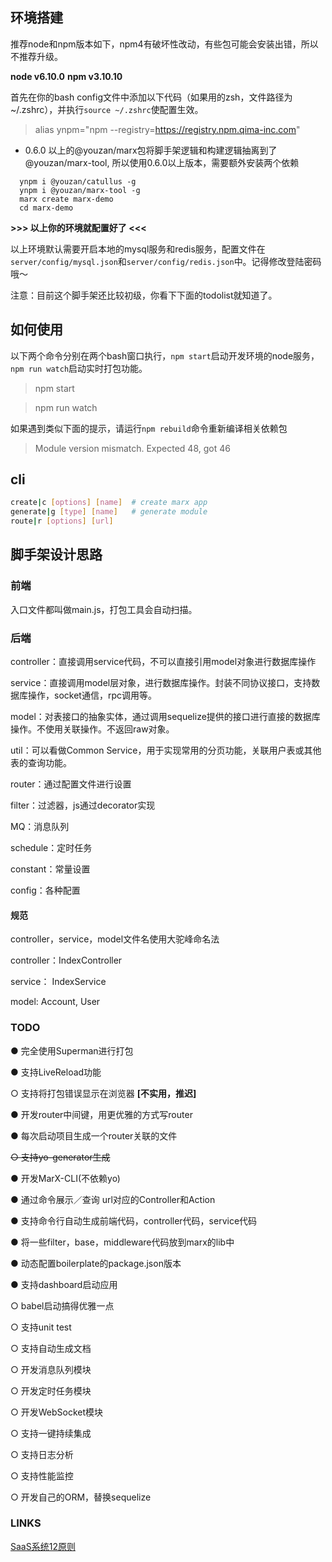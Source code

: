 ## 环境搭建

推荐node和npm版本如下，npm4有破坏性改动，有些包可能会安装出错，所以不推荐升级。

**node v6.10.0**
**npm v3.10.10**

首先在你的bash config文件中添加以下代码（如果用的zsh，文件路径为~/.zshrc），并执行`source ~/.zshrc`使配置生效。

> alias ynpm="npm --registry=https://registry.npm.qima-inc.com"

- 0.6.0 以上的@youzan/marx包将脚手架逻辑和构建逻辑抽离到了@youzan/marx-tool, 所以使用0.6.0以上版本，需要额外安装两个依赖
```shell
  ynpm i @youzan/catullus -g
  ynpm i @youzan/marx-tool -g
  marx create marx-demo
  cd marx-demo
```



**>>> 以上你的环境就配置好了 <<<**

以上环境默认需要开启本地的mysql服务和redis服务，配置文件在`server/config/mysql.json`和`server/config/redis.json`中。记得修改登陆密码哦～

注意：目前这个脚手架还比较初级，你看下下面的todolist就知道了。

## 如何使用

以下两个命令分别在两个bash窗口执行，`npm start`启动开发环境的node服务，
`npm run watch`启动实时打包功能。

> npm start

> npm run watch

如果遇到类似下面的提示，请运行`npm rebuild`命令重新编译相关依赖包

> Module version mismatch. Expected 48, got 46

## cli

```bash
create|c [options] [name]  # create marx app
generate|g [type] [name]   # generate module
route|r [options] [url]
```


## 脚手架设计思路

### 前端

入口文件都叫做main.js，打包工具会自动扫描。

### 后端

controller：直接调用service代码，不可以直接引用model对象进行数据库操作

service：直接调用model层对象，进行数据库操作。封装不同协议接口，支持数据库操作，socket通信，rpc调用等。

model：对表接口的抽象实体，通过调用sequelize提供的接口进行直接的数据库操作。不使用关联操作。不返回raw对象。

util：可以看做Common Service，用于实现常用的分页功能，关联用户表或其他表的查询功能。

router：通过配置文件进行设置

filter：过滤器，js通过decorator实现

MQ：消息队列

schedule：定时任务

constant：常量设置

config：各种配置

#### 规范
controller，service，model文件名使用大驼峰命名法

controller：IndexController

service：   IndexService

model:      Account, User

### TODO

● 完全使用Superman进行打包

● 支持LiveReload功能

○ 支持将打包错误显示在浏览器 **[不实用，推迟]**

● 开发router中间键，用更优雅的方式写router

● 每次启动项目生成一个router关联的文件

~~○ 支持yo-generator生成~~

● 开发MarX-CLI(不依赖yo)

● 通过命令展示／查询 url对应的Controller和Action

● 支持命令行自动生成前端代码，controller代码，service代码

● 将一些filter，base，middleware代码放到marx的lib中

● 动态配置boilerplate的package.json版本

● 支持dashboard启动应用

○ babel启动搞得优雅一点

○ 支持unit test

○ 支持自动生成文档

○ 开发消息队列模块

○ 开发定时任务模块

○ 开发WebSocket模块

○ 支持一键持续集成

○ 支持日志分析

○ 支持性能监控

○ 开发自己的ORM，替换sequelize

### LINKS

[SaaS系统12原则](https://12factor.net/zh_cn/)

